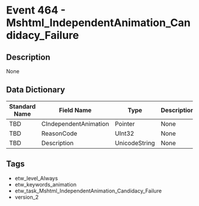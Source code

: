 # Event 464 - Mshtml_IndependentAnimation_Candidacy_Failure

## Description
None

## Data Dictionary
|Standard Name|Field Name|Type|Description|Sample Value|
|---|---|---|---|---|
|TBD|CIndependentAnimation|Pointer|None|`None`|
|TBD|ReasonCode|UInt32|None|`None`|
|TBD|Description|UnicodeString|None|`None`|

## Tags
* etw_level_Always
* etw_keywords_animation
* etw_task_Mshtml_IndependentAnimation_Candidacy_Failure
* version_2